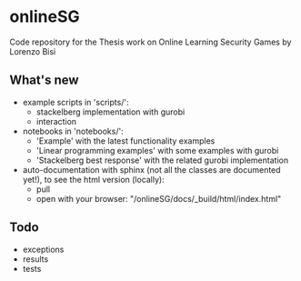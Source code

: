 # onlineSG
Code repository for the Thesis work on Online Learning Security Games by Lorenzo Bisi

## What's new
- example scripts in 'scripts/':
    + stackelberg implementation with gurobi
    + interaction
- notebooks in 'notebooks/':
    + 'Example' with the latest functionality examples
    + 'Linear programming examples' with some examples with gurobi
    + 'Stackelberg best response' with the related gurobi implementation
- auto-documentation with sphinx (not all the classes are documented yet!), to see the html version (locally):
    + pull
    + open with your browser: "<your-path-to-clone>/onlineSG/docs/_build/html/index.html" 

## Todo
- exceptions
- results
- tests